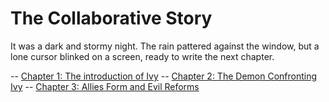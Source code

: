 # The Collaborative Story


It was a dark and stormy night. The rain pattered against the window, but a lone cursor blinked on a screen, ready to write the next chapter.

-- [Chapter 1: The introduction of Ivy](Chapter_1.py)
-- [Chapter 2: The Demon Confronting Ivy](chapter_2.py)
-- [Chapter 3: Allies Form and Evil Reforms](chapter3.py)
